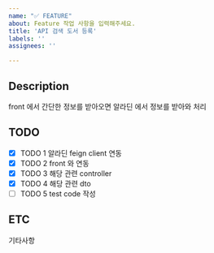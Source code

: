 ```yaml
---
name: "✅ FEATURE"
about: Feature 작업 사항을 입력해주세요.
title: 'API 검색 도서 등록'
labels: ''
assignees: ''

---
```


## Description

front 에서 간단한 정보를 받아오면
알라딘 에서 정보를 받아와 처리

## TODO

- [x] TODO 1 알라딘 feign client 연동
- [x] TODO 2 front 와 연동
- [x] TODO 3 해당 관련 controller
- [x] TODO 4 해당 관련 dto
- [ ] TODO 5 test code 작성

## ETC

기타사항
